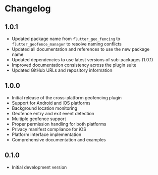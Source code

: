 # Changelog

## 1.0.1

* Updated package name from `flutter_geo_fencing` to `flutter_geofence_manager` to resolve naming conflicts
* Updated all documentation and references to use the new package name
* Updated dependencies to use latest versions of sub-packages (1.0.1)
* Improved documentation consistency across the plugin suite
* Updated GitHub URLs and repository information

## 1.0.0

* Initial release of the cross-platform geofencing plugin
* Support for Android and iOS platforms
* Background location monitoring
* Geofence entry and exit event detection
* Multiple geofence support
* Proper permission handling for both platforms
* Privacy manifest compliance for iOS
* Platform interface implementation
* Comprehensive documentation and examples

## 0.1.0

* Initial development version 